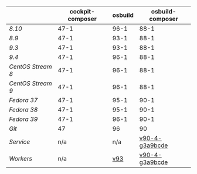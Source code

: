 |       | cockpit-composer    | osbuild    | osbuild-composer    |
|-------|---------------------|------------|---------------------|
*8.10* | 47-1 | 96-1 | 88-1
*8.9* | 47-1 | 93-1 | 88-1
*9.3* | 47-1 | 93-1 | 88-1
*9.4* | 47-1 | 96-1 | 88-1
*CentOS Stream 8* | 47-1 | 96-1 | 88-1
*CentOS Stream 9* | 47-1 | 96-1 | 88-1
*Fedora 37* | 47-1 | 95-1 | 90-1
*Fedora 38* | 47-1 | 95-1 | 90-1
*Fedora 39* | 47-1 | 96-1 | 90-1
*Git* | 47 | 96 | 90
*Service* | n/a | n/a | [v90-4-g3a9bcde](https://github.com/osbuild/osbuild-composer/compare/v90-4-g3a9bcde...main)
*Workers* | n/a | [v93](https://github.com/osbuild/osbuild/compare/v93...main) | [v90-4-g3a9bcde](https://github.com/osbuild/osbuild-composer/compare/v90-4-g3a9bcde...main)